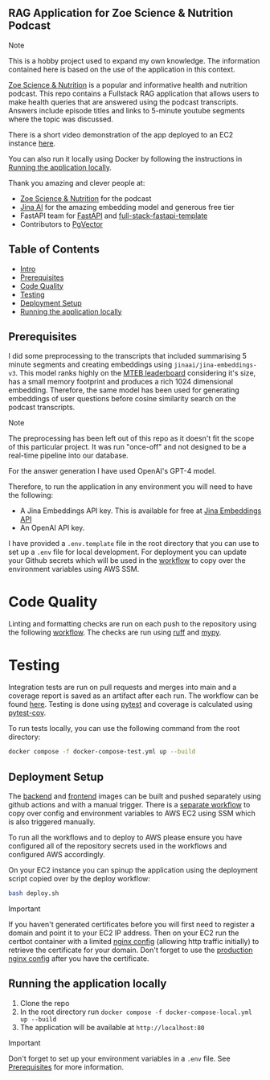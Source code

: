 ## RAG Application for Zoe Science & Nutrition Podcast

> [!NOTE]
> This is a hobby project used to expand my own knowledge. The information contained here is based on the use of the application in this context.

[Zoe Science & Nutrition](https://www.youtube.com/@joinZOE) is a popular and informative health and nutrition podcast. This repo contains a Fullstack RAG application that allows users to make health queries that are answered using the podcast transcripts. Answers include episode titles and links to 5-minute youtube segments where the topic was discussed.

There is a short video demonstration of the app deployed to an EC2 instance [here](https://www.loom.com/share/4abef3c871c044beac04e553bba29409?sid=f6f485b8-4aff-45c0-9ef8-2a62fe878048).

You can also run it locally using Docker by following the instructions in [Running the application locally](#running-the-application-locally).

Thank you amazing and clever people at:

- [Zoe Science & Nutrition](https://www.youtube.com/@joinZOE) for the podcast
- [Jina AI](https://jina.ai/) for the amazing embedding model and generous free tier
- FastAPI team for [FastAPI](https://fastapi.tiangolo.com/) and [full-stack-fastapi-template](https://github.com/fastapi/full-stack-fastapi-template)
- Contributors to [PgVector](https://github.com/pgvector/pgvector)

## Table of Contents

- [Intro](#rag-application-for-zoe-science--nutrition-podcast)
- [Prerequisites](#prerequisites)
- [Code Quality](#code-quality)
- [Testing](#testing)
- [Deployment Setup](#deployment-setup)
- [Running the application locally](#running-the-application-locally)

## Prerequisites

I did some preprocessing to the transcripts that included summarising 5 minute segments and creating embeddings using `jinaai/jina-embeddings-v3`. This model ranks highly on the [MTEB leaderboard](https://huggingface.co/spaces/mteb/leaderboard) considering it's size, has a small memory footprint and produces a rich 1024 dimensional embedding. Therefore, the same model has been used for generating embeddings of user questions before cosine similarity search on the podcast transcripts.

> [!NOTE]
> The preprocessing has been left out of this repo as it doesn't fit the scope of this particular project. It was run "once-off" and not designed to be a real-time pipeline into our database.

For the answer generation I have used OpenAI's GPT-4 model.

Therefore, to run the application in any environment you will need to have the following:

- A Jina Embeddings API key. This is available for free at [Jina Embeddings API](https://jina.ai/embeddings/)
- An OpenAI API key.

I have provided a `.env.template` file in the root directory that you can use to set up a `.env` file for local development. For deployment you can update your Github secrets which will be used in the [workflow](.github/workflows/deploy.yml) to copy over the environment variables using AWS SSM.

# Code Quality

Linting and formatting checks are run on each push to the repository using the following [workflow](.github/workflows/linting-backend.yml). The checks are run using [ruff](https://docs.astral.sh/ruff/) and [mypy](https://mypy.readthedocs.io/en/stable/).

# Testing

Integration tests are run on pull requests and merges into main and a coverage report is saved as an artifact after each run. The workflow can be found [here](.github/workflows/integration-tests-backend.yml). Testing is done using [pytest](https://docs.pytest.org/en/6.2.x/) and coverage is calculated using [pytest-cov](https://github.com/pytest-dev/pytest-cov).

To run tests locally, you can use the following command from the root directory:

```bash
docker compose -f docker-compose-test.yml up --build
```

## Deployment Setup

The [backend](.github/workflows/build-and-push-backend.yml) and [frontend](.github/workflows/build-and-push-frontend.yml) images can be built and pushed separately using github actions and with a manual trigger. There is a [separate workflow](.github/workflows/deploy.yml) to copy over config and environment variables to AWS EC2 using SSM which is also triggered manually.

To run all the workflows and to deploy to AWS please ensure you have configured all of the repository secrets used in the workflows and configured AWS accordingly.

On your EC2 instance you can spinup the application using the deployment script copied over by the deploy workflow:

```bash
bash deploy.sh
```

> [!IMPORTANT]
> If you haven't generated certificates before you will first need to register a domain and point it to your EC2 IP address. Then on your EC2 run the certbot container with a limited [nginx config](/nginx.conf) (allowing http traffic initially) to retrieve the certificate for your domain. Don't forget to use the [production nginx config](/nginx.deployment.conf) after you have the certificate.

## Running the application locally

1. Clone the repo
2. In the root directory run `docker compose -f docker-compose-local.yml up --build`
3. The application will be available at `http://localhost:80`

> [!IMPORTANT]
> Don't forget to set up your environment variables in a `.env` file. See [Prerequisites](#prerequisites) for more information.
